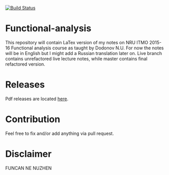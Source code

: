 [![Build Status](https://travis-ci.org/sugakandrey/Functional-analysis.svg?branch=master)](https://travis-ci.org/sugakandrey/Functional-analysis)
# Functional-analysis
This repository will contain LaTex version of my notes on
NRU ITMO 2015-16 Functional analysis course as taught by Dodonov N.U.
For now the notes will be in English but I might add a Russian translation later on.
Live branch contains unrefactored live lecture notes, while master contains final refactored version.

# Releases
Pdf releases are located [here](https://github.com/sugakandrey/Functional-analysis/releases).

# Contribution
Feel free to fix and/or add anything via pull request.

# Disclaimer
FUNCAN NE NUZHEN
